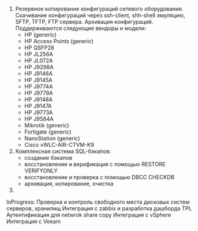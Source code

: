 1. Резервное копирование конфигураций сетевого оборудования. Скачивание конфигураций через ssh-client, shh-shell эмуляцию, SFTP, TFTP, FTP сервера. Архивация конфигураций. Поддерживаются следующие вендоры и модели:
   - HP (generic)
   - HP Access Points (generic)
   - HP QSFP28
   - HP JL256A
   - HP JL072A
   - HP J9298A
   - HP J9146A
   - HP J9145A
   - HP J9774A
   - HP J9779A
   - HP J9148A
   - HP J9147A
   - HP J9773A
   - HP J9584A
   - Mikrotik (generic)
   - Fortigate (generic)
   - NanoStation (generic)
   - Cisco vWLC-AIR-CTVM-K9
2. Комплексная система SQL-бэкапов:
   - создание бэкапов
   - восстановление и верификация с помощью RESTORE VERIFYONLY
   - восстановление и проверка с помощью DBCC CHECKDB
   - архивация, копирование, очистка
4. 
InProgress:
Проверка и контроль свободного места дисковых систем серверов, хранилищ
Интеграция с zabbix и разработка дашборда
TPL
Аутентификация для netwrok share copy
Интеграция с vSphere
Интеграция с Veeam
